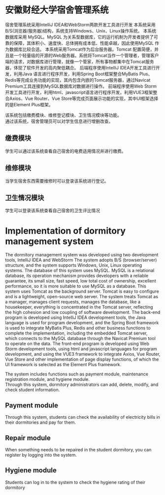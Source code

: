 # 安徽财经大学宿舍管理系统 

宿舍管理系统采用IntelliJ IDEA和WebStorm两款开发工具进行开发 
本系统采用B/S(浏览器/服务器)结构，系统支持Windows、Unix、Linux操作系统。 
本系统数据库采用 MySQL。MySQL 为关系型数据库，它的运行机制为开发者提供了可靠的保障，其体积小、速度快、总体拥有成本低、性能卓越，因此使用MySQL 作为数据库比较合适。 
本系统采用Tomcat作为后台服务器。Tomcat 配置简便，并且是一个轻量级的开源的Web服务器。系统将Tomcat当作一个管理者，管理客户端的请求，对数据库进行管理，就像一个管家，所有事物都集中在Tomcat服务器，体现了软件开发的高内聚低耦合。 
后端程序使用IntelliJ IDEA开发工具进行开发，利用Java 语言进行程序开发，利用Spring Boot框架整合MyBatis Plus、Redis等完成业务功能的实现，其内包含内嵌的Tomcat服务器，通过Navicat Premium工具连接到MySQL数据库对数据进行操作。
前端程序使用Web Storm开发工具进行开发，利用html、javascript语言进行程序开发，利用VUE3框架整合Axios、Vue Router、Vue Store等完成页面展示功能的实现，其中UI框架选择的是Element Plus框架。


该系统包括缴费模块、维修登记模块、卫生情况模块等功能。  
通过该系统，宿舍管理员可以对学生信息进行增删改查。  
## 缴费模块
学生可以通过该系统查看自己宿舍的电费适用情况并进行缴费。  
## 维修模块
当学生宿舍东西需要维修时可以登录该系统进行登记。
## 卫生情况模块  
学生可以登录该系统查看自己宿舍的卫生评比情况

# Implementation of dormitory management system  

The dormitory management system was developed using two development tools, IntelliJ IDEA and WebStorm 
The system adopts B/S (browser/server) structure, and the system supports Windows, Unix, Linux operating systems. 
The database of this system uses MySQL. MySQL is a relational database, its operation mechanism provides developers with a reliable guarantee, its small size, fast speed, low total cost of ownership, excellent performance, so it is more suitable to use MySQL as a database. 
This system uses Tomcat as the background server. Tomcat is easy to configure and is a lightweight, open-source web server. The system treats Tomcat as a manager, manages client requests, manages the database, like a housekeeper, everything is concentrated in the Tomcat server, reflecting the high cohesion and low coupling of software development. 
The back-end program is developed using IntelliJ IDEA development tools, the Java language is used for program development, and the Spring Boot framework is used to integrate MyBatis Plus, Redis and other business functions to complete the implementation, including the embedded Tomcat server, which connects to the MySQL database through the Navicat Premium tool to operate on the data.
The front-end program is developed using Web Storm development tools, using html and javascript languages for program development, and using the VUE3 framework to integrate Axios, Vue Router, Vue Store and other implementation of page display functions, of which the UI framework is selected as the Element Plus framework.


The system includes functions such as payment module, maintenance registration module, and hygiene module.  
Through this system, dormitory administrators can add, delete, modify, and check student information.  
## Payment module
Through this system, students can check the availability of electricity bills in their dormitories and pay for them.  
## Repair module
When something needs to be repaired in the student dormitory, you can register by logging into the system.
## Hygiene module  
Students can log in to the system to check the hygiene rating of their dormitory
